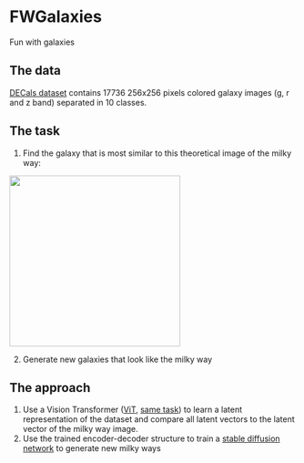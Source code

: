 # FWGalaxies
Fun with galaxies

## The data
[DECals dataset](https://astronn.readthedocs.io/en/stable/galaxy10.html) contains 17736 256x256 pixels colored galaxy images (g, r and z band) separated in 10 classes.

## The task
1. Find the galaxy that is most similar to this theoretical image of the milky way:
<img src="https://www.nasa.gov/images/content/188404main_hurt_Milky_Way_2005-590_lg.jpg" width="300">

2. Generate new galaxies that look like the milky way

## The approach
1. Use a Vision Transformer ([ViT](https://arxiv.org/pdf/2010.11929.pdf), [same task](https://arxiv.org/pdf/2110.01024.pdf)) to learn a latent representation of the dataset and compare all latent vectors to the latent vector of the milky way image.
2. Use the trained encoder-decoder structure to train a [stable diffusion network](https://arxiv.org/pdf/2112.10752.pdf) to generate new milky ways
